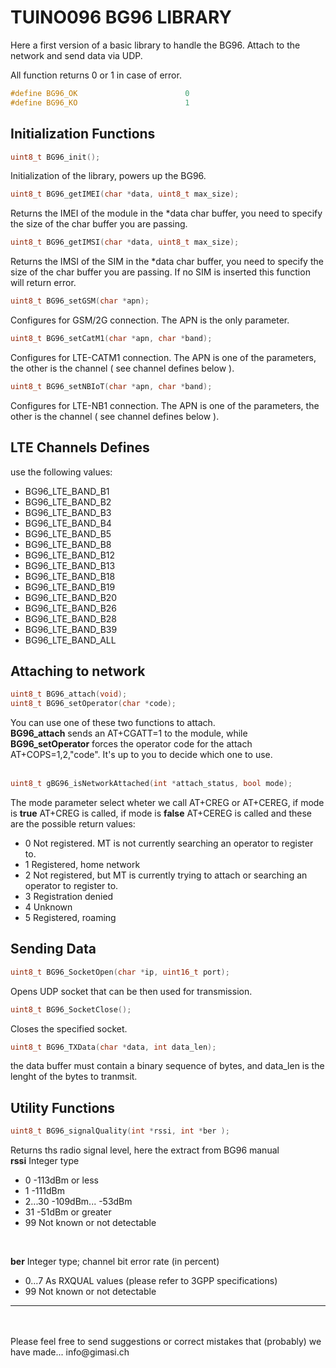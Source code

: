 # TUINO096 BG96 LIBRARY
Here a first version of a basic library to handle the BG96. Attach to the network and send data via UDP.<br/>


All function returns 0 or 1 in case of error.
```c
#define BG96_OK                        0 
#define BG96_KO                        1

```

## Initialization Functions
```c
uint8_t BG96_init();
```
Initialization of the library, powers up the BG96.

```c
uint8_t BG96_getIMEI(char *data, uint8_t max_size);
```
Returns the IMEI of the module in the *data char buffer, you need to specify the size of the char buffer you are passing.

```c
uint8_t BG96_getIMSI(char *data, uint8_t max_size);
```
Returns the IMSI of the SIM in the *data char buffer, you need to specify the size of the char buffer you are passing. If no SIM is inserted this function will return error.


```c
uint8_t BG96_setGSM(char *apn);
```
Configures for GSM/2G connection. The APN is the only parameter.<br/>

```c
uint8_t BG96_setCatM1(char *apn, char *band);
```
Configures for LTE-CATM1 connection. The APN is one of the parameters, the other is the channel ( see channel defines below ). <br/>

```c
uint8_t BG96_setNBIoT(char *apn, char *band);
```
Configures for LTE-NB1 connection. The APN is one of the parameters, the other is the channel ( see channel defines below ). <br/>

## LTE Channels Defines

use the following values:<br/>

* BG96_LTE_BAND_B1                
* BG96_LTE_BAND_B2                
* BG96_LTE_BAND_B3                
* BG96_LTE_BAND_B4                
* BG96_LTE_BAND_B5                
* BG96_LTE_BAND_B8                
* BG96_LTE_BAND_B12               
* BG96_LTE_BAND_B13               
* BG96_LTE_BAND_B18               
* BG96_LTE_BAND_B19               
* BG96_LTE_BAND_B20               
* BG96_LTE_BAND_B26               
* BG96_LTE_BAND_B28               
* BG96_LTE_BAND_B39               
* BG96_LTE_BAND_ALL               


## Attaching to network

```c
uint8_t BG96_attach(void);
uint8_t BG96_setOperator(char *code);
```

You can use one of these two functions to attach.<br/>
<b>BG96_attach</b> sends an AT+CGATT=1 to the module, while <b>BG96_setOperator</b> forces the operator code for the attach AT+COPS=1,2,"code". It's up to you to decide which one to use. <br/>
<br/>

```c
uint8_t gBG96_isNetworkAttached(int *attach_status, bool mode);
```
The mode parameter select wheter we call AT+CREG or AT+CEREG, if mode is <b>true</b> AT+CREG is called, if mode is <b>false</b> AT+CEREG is called and these are the possible return values:

* 0 Not registered. MT is not currently searching an operator to register to.
* 1 Registered, home network
* 2 Not registered, but MT is currently trying to attach or searching an operator to register to.
* 3 Registration denied
* 4 Unknown
* 5 Registered, roaming


## Sending  Data

```c
uint8_t BG96_SocketOpen(char *ip, uint16_t port);
```
Opens UDP socket that can be then used for transmission. 

```c
uint8_t BG96_SocketClose();
```
Closes the specified socket.

```c
uint8_t BG96_TXData(char *data, int data_len);
```
the data buffer must contain a binary sequence of bytes, and data_len is the lenght of the bytes to tranmsit.


## Utility Functions

```c
uint8_t BG96_signalQuality(int *rssi, int *ber );
```
Returns ths radio signal level, here the extract from BG96 manual<br/>
<b>rssi</b>  Integer type<br/>
* 0 -113dBm or less
* 1 -111dBm
* 2...30 -109dBm... -53dBm
* 31 -51dBm or greater
* 99 Not known or not detectable
<br/>

<b>ber</b> Integer type; channel bit error rate (in percent)<br/>
* 0...7 As RXQUAL values (please refer to 3GPP specifications)
* 99 Not known or not detectable

<hr>

<br/>
<br/>
Please feel free to send suggestions or correct mistakes that (probably) we have made...  info@gimasi.ch

